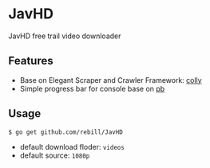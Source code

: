 # JavHD

JavHD free trail video downloader

## Features

* Base on Elegant Scraper and Crawler Framework: [colly](https://github.com/gocolly/colly)
* Simple progress bar for console base on [pb](https://github.com/cheggaaa/pb)

## Usage

`$ go get github.com/rebill/JavHD`

* default download floder: `videos`
* default source: `1080p`
